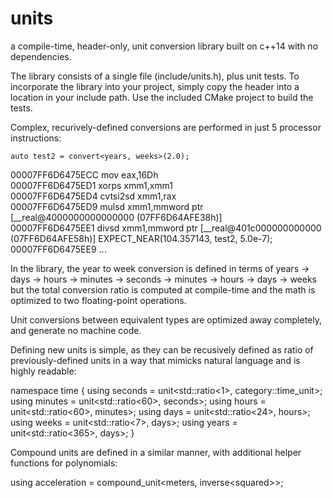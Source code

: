 # units
a compile-time, header-only, unit conversion library built on c++14 with no dependencies.

The library consists of a single file (include/units.h), plus unit tests. To incorporate the library into your project, simply copy the header into a location in your include path. Use the included CMake project to build the tests.

Complex, recurively-defined conversions are performed in just 5 processor instructions:

	auto test2 = convert<years, weeks>(2.0);
00007FF6D6475ECC  mov         eax,16Dh  
00007FF6D6475ED1  xorps       xmm1,xmm1  
00007FF6D6475ED4  cvtsi2sd    xmm1,rax  
00007FF6D6475ED9  mulsd       xmm1,mmword ptr [__real@4000000000000000 (07FF6D64AFE38h)]  
00007FF6D6475EE1  divsd       xmm1,mmword ptr [__real@401c000000000000 (07FF6D64AFE58h)] 
	EXPECT_NEAR(104.357143, test2, 5.0e-7);
00007FF6D6475EE9  ...

In the library, the year to week conversion is defined in terms of
years -> days -> hours -> minutes -> seconds -> minutes -> hours -> days -> weeks
but the total conversion ratio is computed at compile-time and the math is optimized to two floating-point operations.

Unit conversions between equivalent types are optimized away completely, and generate no machine code.

Defining new units is simple, as they can be recusively defined as ratio of previously-defined units in a way that mimicks natural language and is highly readable:

namespace time
{
	using seconds = unit<std::ratio<1>, category::time_unit>;
	using minutes = unit<std::ratio<60>, seconds>;
	using hours = unit<std::ratio<60>, minutes>;
	using days = unit<std::ratio<24>, hours>;
	using weeks = unit<std::ratio<7>, days>;
	using years = unit<std::ratio<365>, days>;
}

Compound units are defined in a similar manner, with additional helper functions for polynomials:

using acceleration = compound_unit<meters, inverse<squared<seconds>>>;